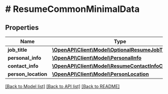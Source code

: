 # # ResumeCommonMinimalData

## Properties

Name | Type | Description | Notes
------------ | ------------- | ------------- | -------------
**job_title** | [**\OpenAPI\Client\Model\OptionalResumeJobTitle**](OptionalResumeJobTitle.md) |  | [optional]
**personal_info** | [**\OpenAPI\Client\Model\PersonalInfo**](PersonalInfo.md) |  | [optional]
**contact_info** | [**\OpenAPI\Client\Model\ResumeContactInfoContactInfo**](ResumeContactInfoContactInfo.md) |  | [optional]
**person_location** | [**\OpenAPI\Client\Model\PersonLocation**](PersonLocation.md) |  | [optional]

[[Back to Model list]](../../README.md#models) [[Back to API list]](../../README.md#endpoints) [[Back to README]](../../README.md)
